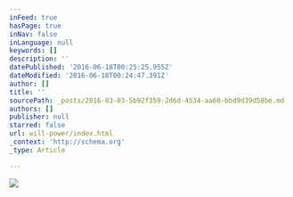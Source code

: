 ```yaml
---
inFeed: true
hasPage: true
inNav: false
inLanguage: null
keywords: []
description: ''
datePublished: '2016-06-18T00:25:25.955Z'
dateModified: '2016-06-18T00:24:47.391Z'
author: []
title: ''
sourcePath: _posts/2016-03-03-5b92f359-2d6d-4534-aa60-bbd9d39d58be.md
authors: []
publisher: null
starred: false
url: will-power/index.html
_context: 'http://schema.org'
_type: Article

---
```

![](https://the-grid-user-content.s3-us-west-2.amazonaws.com/eee7837c-aa50-417d-82e2-6ef9c3def799.png)
